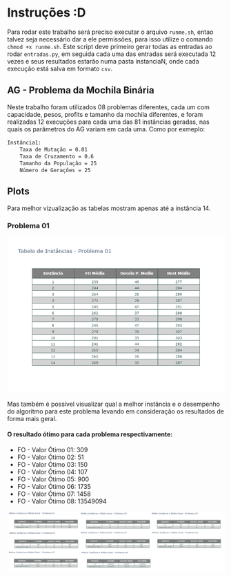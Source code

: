 # Instruções :D
Para rodar este trabalho será preciso executar o arquivo `runme.sh`, entao talvez seja necessário dar a ele permissões, para isso utilize o comando `chmod +x runme.sh`.
Este script deve primeiro gerar todas as entradas ao rodar `entradas.py`, em seguida cada uma das entradas será executada 12 vezes e seus resultados 
estarão numa pasta instanciaN, onde cada execução está salva em formato `csv`.

## AG - Problema da Mochila Binária  

Neste trabalho foram utilizados 08 problemas diferentes, cada um com capacidade, pesos, profits e tamanho da mochila diferentes, e foram realizadas
12 execuções para cada uma das 81 instâncias geradas, nas quais os parâmetros do AG variam em cada uma. Como por exmeplo: 

```
Instância1: 
	Taxa de Mutação = 0.01
	Taxa de Cruzamento = 0.6
	Tamanho da População = 25
	Número de Gerações = 25
``` 

## Plots

Para melhor vizualização as tabelas mostram apenas até a instância 14. 

### Problema 01 
![](https://github.com/Niehaus/algoritmos-bioinspirados/blob/master/Barbara-Tutorial3/datasets/01/resultados01/plot_media_table.png?raw=true)
 
Mas também é possível visualizar qual a melhor instância e o desempenho do algoritmo para este problema levando em consideração 
os resultados de forma mais geral.

#### O resultado ótimo para cada problema respectivamente:

- FO - Valor Ótimo 01:  309
- FO - Valor Ótimo 02:  51
- FO - Valor Ótimo 03:  150
- FO - Valor Ótimo 04:  107
- FO - Valor Ótimo 05:  900
- FO - Valor Ótimo 06:  1735
- FO - Valor Ótimo 07:  1458  
- FO - Valor Ótimo 08:  13549094

![](https://raw.githubusercontent.com/Niehaus/algoritmos-bioinspirados/master/Barbara-Tutorial3/geral.png)
